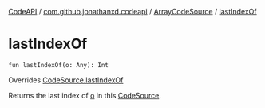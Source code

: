 [CodeAPI](../../index.md) / [com.github.jonathanxd.codeapi](../index.md) / [ArrayCodeSource](index.md) / [lastIndexOf](.)

# lastIndexOf

`fun lastIndexOf(o: Any): Int`

Overrides [CodeSource.lastIndexOf](../-code-source/last-index-of.md)

Returns the last index of [o](last-index-of.md#com.github.jonathanxd.codeapi.ArrayCodeSource$lastIndexOf(kotlin.Any)/o) in this [CodeSource](../-code-source/index.md).

